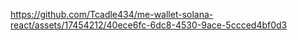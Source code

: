 


https://github.com/Tcadle434/me-wallet-solana-react/assets/17454212/40ece6fc-6dc8-4530-9ace-5ccced4bf0d3

